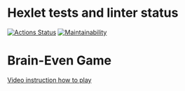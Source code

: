 # Hexlet tests and linter status
[![Actions Status](https://github.com/unclebusy/frontend-project-44/workflows/hexlet-check/badge.svg)](https://github.com/unclebusy/frontend-project-44/actions) [![Maintainability](https://api.codeclimate.com/v1/badges/a99a88d28ad37a79dbf6/maintainability)](https://codeclimate.com/github/unclebusy/frontend-project-44/maintainability)
# Brain-Even Game
[Video instruction how to play](https://asciinema.org/a/HvOFrrgf2UU9W2tDlgKLTD0KS)
